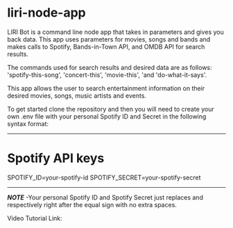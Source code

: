 # liri-node-app
LIRI Bot is a command line node app that takes in parameters and gives you back data. 
This app uses parameters for movies, songs and bands and makes calls to Spotify, Bands-in-Town API, and OMDB API for search results.

The commands used for search results and desired data are as follows:
'spotify-this-song', 'concert-this', 'movie-this', 'and 'do-what-it-says'.


This app allows the user to search entertainment information on their desired movies, songs, music artists and events.

To get started clone the repository and then you will need to create your own .env file with your personal Spotify ID and Secret in the following syntax format:

____________________________________
# Spotify API keys

SPOTIFY_ID=your-spotify-id
SPOTIFY_SECRET=your-spotify-secret
____________________________________

***NOTE***
-Your personal Spotify ID and Spotify Secret just replaces <your-spotify-id> and <your-spotify-secret> respectively right after the equal sign with no extra spaces.

Video Tutorial Link:
